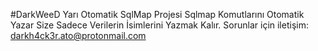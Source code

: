 #DarkWeeD
Yarı Otomatik SqlMap Projesi
Sqlmap Komutlarını Otomatik Yazar
Size Sadece Verilerin İsimlerini Yazmak Kalır.
Sorunlar için iletişim: darkh4ck3r.ato@protonmail.com
